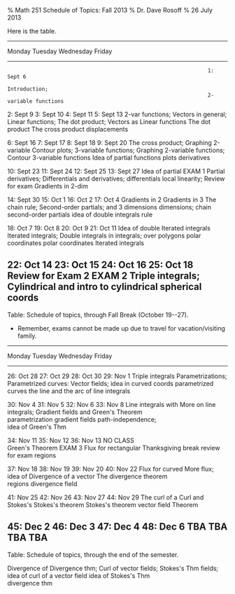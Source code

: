 % Math 251 Schedule of Topics: Fall 2013
% Dr. Dave Rosoff
% 26 July 2013

Here is the table.

--------------------------------------------------------------------------------------------
Monday              Tuesday                 Wednesday               Friday          
------------------  -------------------     --------------------    ------------------------
                                                                    1: Sept 6
                                                                    Introduction; 
                                                                    2-variable functions  

2: Sept 9           3: Sept 10              4: Sept 11              5: Sept 13
2-var functions;    Vectors in general;     Linear functions;       The dot product;
Vectors as          Linear functions        The dot product         The cross product
displacements       

6: Sept 16          7: Sept 17              8: Sept 18              9: Sept 20
The cross product;  Graphing 2-variable     Contour plots;          3-variable functions;
Graphing 2-variable functions; Contour      3-variable functions    Idea of partial
functions           plots                                           derivatives

10: Sept 23         11: Sept 24             12: Sept 25             13: Sept 27
Idea of partial     EXAM 1                  Partial derivatives;    Differentials and
derivatives;                                differentials           local linearity;
Review for exam                                                     Gradients in 2-dim   

14: Sept 30         15: Oct 1               16: Oct 2               17: Oct 4
Gradients in 2      Gradients in 3          The chain rule;         Second-order partials;
and 3 dimensions    dimensions; chain       second-order partials   idea of double integrals
                    rule

18: Oct 7           19: Oct 8               20: Oct 9               21: Oct 11
Idea of double      Iterated integrals      Iterated integrals;     Double integrals in
integrals;          over polygons           polar coordinates       polar coordinates
Iterated integrals

22: Oct 14          23: Oct 15              24: Oct 16              25: Oct 18
Review for Exam 2   EXAM 2                  Triple integrals;       Cylindrical and
                                            intro to cylindrical    spherical coords
--------------------------------------------------------------------------------------------

Table: Schedule of topics, through Fall Break (October 19--27).

* Remember, exams cannot be made up due to travel for vacation/visiting family.

-------------------------------------------------------------------------------------------------
Monday                Tuesday                   Wednesday                 Friday          
-------------------   -----------------------   ----------------------    -----------------------
26: Oct 28            27: Oct 29                28: Oct 30                29: Nov 1
Triple integrals      Parametrizations;         Parametrized curves:      Vector fields; idea
in curved coords      parametrized curves       the line and the arc      of line integrals
      
30: Nov 4             31: Nov 5                 32: Nov 6                 33: Nov 8
Line integrals with   More on line integrals;   Gradient fields and       Green's Theorem  
parametrization       gradient fields           path-independence;        
                                                idea of Green's Thm       
 
34: Nov 11            35: Nov 12                36: Nov 13                NO CLASS             
Green's Theorem       EXAM 3                    Flux for rectangular      Thanksgiving break
review for exam                                 regions                 
                                                
      
37: Nov 18            38: Nov 19                39: Nov 20                40: Nov 22
Flux for curved       More flux; idea of        Divergence of a vector    The divergence theorem     
regions               divergence                field

41: Nov 25            42: Nov 26                43: Nov 27                44: Nov 29
The curl of a         Curl and Stokes's         Stokes's theorem          Stokes's theorem
vector field          Theorem                   
      
45: Dec 2             46: Dec 3                 47: Dec 4                 48: Dec 6
TBA                   TBA                       TBA                       TBA
-------------------------------------------------------------------------------------------------

Table: Schedule of topics, through the end of the semester.

Divergence of         Divergence thm;           Curl of vector fields;    Stokes's Thm
fields; idea of       curl of a vector field    idea of Stokes's Thm  
divergence thm      